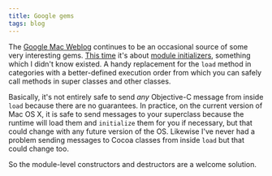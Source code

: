 ```yaml
---
title: Google gems
tags: blog
---
```


The [Google Mac Weblog](http://googlemac.blogspot.com/) continues to be an occasional source of some very interesting gems. [This time](http://googlemac.blogspot.com/2006/11/getting-loaded.html) it's about [module initializers](http://developer.apple.com/documentation/developertools/Conceptual/DynamicLibraries/Articles/DynamicLibraryDesignGuidelines.html), something which I didn't know existed. A handy replacement for the `load` method in categories with a better-defined execution order from which you can safely call methods in super classes and other classes.

Basically, it's not entirely safe to send *any* Objective-C message from inside `load` because there are no guarantees. In practice, on the current version of Mac OS X, it is safe to send messages to your superclass because the runtime will load them and `initialize` them for you if necessary, but that could change with any future version of the OS. Likewise I've never had a problem sending messages to Cocoa classes from inside `load` but that could change too.

So the module-level constructors and destructors are a welcome solution.
